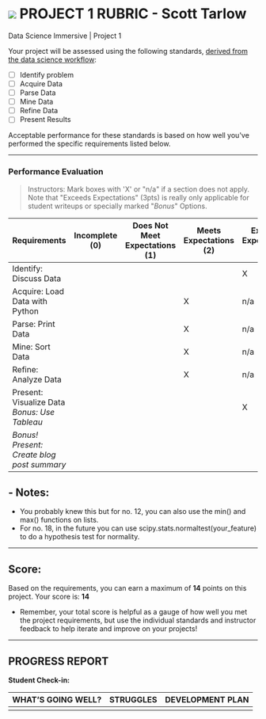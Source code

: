 # ![](https://ga-dash.s3.amazonaws.com/production/assets/logo-9f88ae6c9c3871690e33280fcf557f33.png) PROJECT 1 RUBRIC - Scott Tarlow
Data Science Immersive | Project 1	 						

Your project will be assessed using the following standards, [derived from the data science workflow](../../../../resources/syllabus/DSI-workflow-v1.pdf):

- [ ] Identify problem
- [ ] Acquire Data
- [ ] Parse Data
- [ ] Mine Data
- [ ] Refine Data
- [ ] Present Results

Acceptable performance for these standards is based on how well you've performed the specific requirements listed below.

---

### Performance Evaluation
> Instructors: Mark boxes with 'X' or "n/a" if a section does not apply. Note that "Exceeds Expectations" (3pts) is really only applicable for student writeups or specially marked "*Bonus*" Options.

| Requirements | Incomplete (0) | Does Not Meet Expectations (1) | Meets Expectations (2) | Exceeds Expectations (3) |
|---|---|---|---|---|
| Identify: Discuss Data | | | | X|
| Acquire: Load Data with Python | | | X| n/a  |
| Parse: Print Data | | | X| n/a |
| Mine: Sort Data | | | X| n/a |
| Refine: Analyze Data | | |X | n/a |
| Present: Visualize Data *Bonus: Use Tableau*  | | | | X |
| *Bonus! Present: Create blog post summary* | | | | |

## - Notes:
* You probably knew this but for no. 12, you can also use the min() and max() functions on lists.
* For no. 18, in the future you can use scipy.stats.normaltest(your_feature) to do a hypothesis test for normality.

---

## Score:
Based on the requirements, you can earn a maximum of  **14**  points on this project. Your score is: **14**

- Remember, your total score is helpful as a gauge of how well you met the project requirements, but use the individual standards and instructor feedback to help iterate and improve on your projects!

---

## PROGRESS REPORT
**Student Check-in:**

|WHAT’S GOING WELL?|STRUGGLES|DEVELOPMENT PLAN|
|---|---|---|
| | | |
